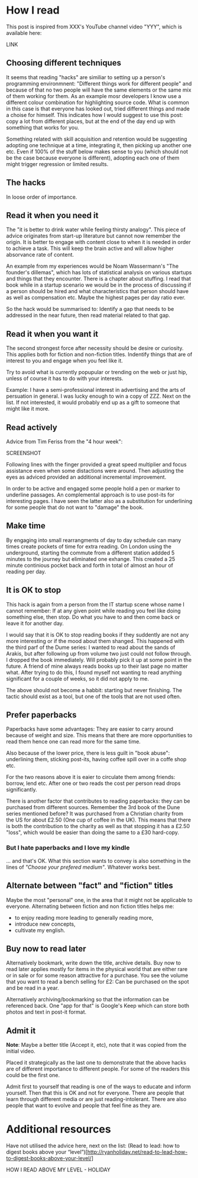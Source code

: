 # How I read

This post is inspired from XXX's YouTube channel video "YYY", which is
available here:

LINK

## Choosing different techniques

It seems that reading "hacks" are similiar to setting up a person's programming
environmnent: "Different things work for different people" and because of that
no two people will have the same elements or the same mix of them working for
them. As an example mosr developers I know use a different colour combination
for highlighting source code. What is common in this case is that everyone
has looked out, tried different things and made a choise for himself. This
indicates how I would suggest to use this post: copy a lot from different
places, but at the end of the day end up with something that works for you.

Something related with skill acquisition and retention would be suggesting
adopting one technique at a time, integrating it, then picking up another one
etc. Even if 100% of the stuff below makes sense to you (which should not be
the case because everyone is different), adopting each one of them might
trigger regression or limited results.

## The hacks

In loose order of importance.

## Read it when you need it

The "it is better to drink water while feeling thirsty analogy". This piece of
advice originates from start-up literature but cannot now remember the origin.
It is better to engage with content close to when it is needed in order to
achieve a task. This will keep the brain active and will allow higher
absorvance rate of content.

An example from my experiences would be Noam Wassermann's "The founder's
dillemas", which has lots of statistical analysis on various startups and
things that they encounter. There is a chapter about stuffing. I read that book
while in a startup scenario we would be in the process of discussing if a
person should be hired and what characteristics that person should have as well
as compensation etc. Maybe the highest pages per day ratio ever.

So the hack would be summarised to: Identify a gap that needs to be addressed
in the near future, then read material related to that gap.

## Read it when you want it

The second strongest force after necessity should be desire or curiosity. This
applies both for fiction and non-fiction titles. Indentify things that are of
interest to you and engage when you feel like it.

Try to avoid what is currently popupular or trending on the web or just hip,
unless of course it has to do with your interests.

Example: I have a semi-professional interest in advertising and the arts of
persuation in general. I was lucky enough to win a copy of ZZZ. Next on the
list. If not interested, it would probably end up as a gift to someone that
might like it more.

## Read actively

Advice from Tim Feriss from the "4 hour week":

SCREENSHOT

Following lines with the finger provided a great speed multiplier and focus
assistance even when some distactions were around. Then adjusting the eyes
as adviced provided an additional incremental improvement.

In order to be active and engaged some people hold a pen or marker to underline
passages. An complemental approach is to use post-its for interesting pages.
I have seen the latter also as a substitution for underlining for some people
that do not want to "damage" the book.

## Make time

By engaging into small rearrangments of day to day schedule can many times
create pockets of time for extra reading. On London using the underground,
starting the commute from a different station addded 5 minutes to the journey
but eliminated one exhange. This created a 25 minute continious pocket back
and forth in total of almost an hour of reading per day.

## It is OK to stop

This hack is again from a person from the IT startup scene whose name I cannot
remember: If at any given point while reading you feel like doing something
else, then stop. Do what you have to and then come back or leave it for another
day.

I would say that it is OK to stop reading books if they suddently are not
any more interesting or if the mood about them shanged. This happened with the
third parf of the Dume series: I wanted to read about the sands of Arakis,
but after following up from volume two just could not follow through. I dropped
the book immediately.  Will probably pick it up at some point in the future.
A friend of mine always reads books up to their last page no matter what. After
trying to do this, I found myself not wanting to read anything significant for
a couple of weeks, so it did not apply to me.

The above should not become a habbit: starting but never finishing. The tactic
should exist as a tool, but one of the tools that are not used often.

## Prefer paperbacks

Paperbacks have some advantages: They are easier to carry around because of 
weight and size. This means that there are more opportunities to read them
hence one can read more for the same time.

Also because of the lower price, there is less guilt in "book abuse":
underlining them, sticking post-its, having coffee spill over in a coffe shop
etc.

For the two reasons above it is eaier to circulate them among friends: borrow,
lend etc. After one or two reads the cost per person read drops significantly.

There is another factor that contributes to reading paperbacks: they can be
purchased from different sources. Remember the 3rd book of the Dune series
mentioned before? It was purchased from a Christian charity from the US for
about £2.50 (One cup of coffee in the UK). This means that there is both the
contribution to the charity as well as that stopping it has a £2.50 "loss",
which would be easier than doing the same to a £30 hard-copy.

### But I hate paperbacks and I love my kindle

... and that's OK. What this section wants to convey is also something in the
lines of *"Choose your prefered medium"*. Whatever works best.

## Alternate between "fact" and "fiction" titles

Maybe the most "personal" one, in the area that it might not be applicable to
everyone. Alternating between fiction and non fiction titles helps me:

* to enjoy reading more leading to generally reading more,
* introduce new concepts,
* cultivate my english.

## Buy now to read later

Alternatively bookmark, write down the title, archive details.
Buy now to read later applies mostly for items in the physical world that are
either rare or in sale or for some reason attractive for a purchase. You see
the volume that you want to read a bench selling for £2: Can be purchased on
the spot and be read in a year.

Alternatively archiving/bookmarking so that the information can be referenced
back. One "app for that" is Google's Keep which can store both photos and
text in post-it format.

## Admit it
**Note**: Maybe a better title (Accept it, etc), note that it was copied from the initial video.

Placed it strategically as the last one to demonstrate that the above hacks
are of different importance to different people. For some of the readers this
could be the first one.

Admit first to yourself that reading is one of the ways to educate and inform
yourself. Then that this is OK and not for everyone. There are people that
learn through different media or are just reading-intolerant. There are also
people that want to evolve and people that feel fine as they are.

# Additional resources

Have not utilised the advice here, next on the list:
(Read to lead: how to digest books above your “level”)[http://ryanholiday.net/read-to-lead-how-to-digest-books-above-your-level/]

HOW I READ ABOVE MY LEVEL - HOLIDAY

